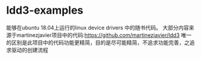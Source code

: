 # ldd3-examples
能够在ubuntu 18.04上运行的linux device drivers 中的随书代码。
大部分内容来源于martinezjavier项目中的代码:https://github.com/martinezjavier/ldd3
唯一的区别是此项目中的代码功能更精简，目的是尽可能精简，不追求功能完善，之追求驱动的创建流程
